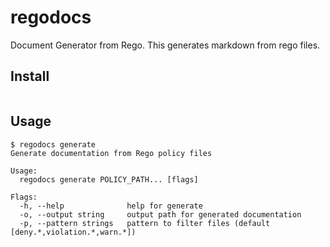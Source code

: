 # regodocs

Document Generator from Rego. 
This generates markdown from rego files.

## Install

```

```

## Usage

```
$ regodocs generate
Generate documentation from Rego policy files

Usage:
  regodocs generate POLICY_PATH... [flags]

Flags:
  -h, --help              help for generate
  -o, --output string     output path for generated documentation
  -p, --pattern strings   pattern to filter files (default [deny.*,violation.*,warn.*])
```